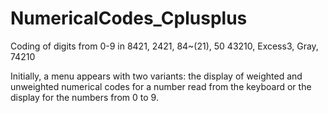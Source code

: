 # NumericalCodes_Cplusplus

Coding of digits from 0-9 in 8421, 2421, 84~(21), 50 43210, Excess3, Gray, 74210

Initially, a menu appears with two variants: the display of weighted and unweighted numerical codes for a number read from the keyboard or the display for the numbers from 0 to 9.
